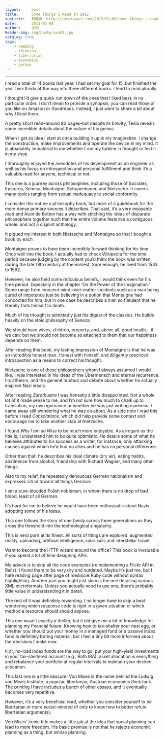 ```yaml
---
layout:     post
title:      Some Things I Read in 2012
subtitle:   转载自：http://zacstewart.com/2013/01/08/some-things-i-read-in-2012.html
date:       2013-01-08
author:     未知
header-img: img/background1.jpg
catalog: true
tags:
    - reading
    - thinking
    - libertarian
    - economics
    - german
---
```


---


I read a total of 14 books last year. I had set my goal for 15, but finished
the year two-thirds of the way into three different books. I tend to read plurally.

I thought I’d give a quick run down of the ones that I liked best, in no particular
order. I don’t mean to provide a synopsis; you can read those all you like on
Amazon or Goodreads. Instead, I just want to share a bit about why I liked them.

A pretty short read–around 80 pages–but despite its brevity, Tesla reveals some
incredible details about the nature of his genius.

> 
When I get an idea I start at once building it up in my imagination. I change
the construction, make improvements and operate the device in my mind. It is
absolutely immaterial to me whether I run my turbine in thought or test it in
my shop.


I thoroughly enjoyed the anecdotes of his development as an engineer as well as
his focus on introspection and personal fulfillment and think it’s a valuable
read for anyone, technical or not.

This one is a journey across philosophies, including those of Socrates,
Epicurus, Seneca, Montaigne, Schopenhauer, and Nietzsche. It covers many topics
ranging from sexual inadequacy to social conformity.

I consider this not be a philosophy book, but more of a guidebook for the
more dense primary sources it describes. That said, it’s a very enjoyable read
and Alain de Botton has a way with stitching the ideas of disparate philosophers
together such that the entire volume feels like a contiguous whole, and not a
disjoint anthology.

It piqued my interest in both Nietzsche and Montaigne so that I bought a book
by each.

Montaigne proves to have been incredibly forward thinking for his time. Once
well into the book, I actually had to check Wikipedia for the time period
because judging by the content you’d think the book was written during the late
18th century at the earliest. Sure enough, he lived from 1533 to 1592.

However, he also held some ridiculous beliefs, I would think even for his time
period. Especially in the chapter ‘On the Power of the Imagination.’ Some range
from innocent mind-over-matter incidents such as a man being cured of impotence
just be believing in a potion that Montaigne had concocted for him, but in one
case he describes a man so flatulent that he literally farts himself to death.

Much of his thought is admittedly just his digest of the classics. He builds
heavily on the stoic philosophy of Seneca:

> 
We should have wives, children, property, and, above all, good health… if we
can: but we should not become so attached to them that our happiness depends
on them.


After reading this book, my lasting impression of Montaigne is that he was an
incredibly honest man. Honest with himself, and diligently practiced
introspection as a means to correct his thought.

Nietzsche is one of those philosophers whom I always assumed I would like. I was
interested in his ideas of the Übermensch and eternal recurrence, his atheism,
and the general hubbub and debate about whether he actually inspired Nazi
ideals.

After reading *Zarathustra* I was honestly a little disappointed. Not a whole lot
of it made sense to me, and I’m not sure how much to chalk up to translation, my
own ignorance or whether he was just writing madness. I came away still wondering
what he was on about. As a side note I read this before I read *Consolations*,
which did help provide some context and encourage me to take another stab at
Nietzsche.

I found *Why I am so Wise* to be much more enjoyable. As arrogant as the
title is, I understand him to be quite optimistic. He details some of what he
believes attributes to his success as a writer, for instance, only attacking
causes against which he’d find no allies and he has no personal difference.

Other than that, he describes his ideal climate (dry air), eating habits,
abstinence from alcohol, friendship with Richard Wagner, and many other things.

Also to my relief, he repeatedly denounces German nationalism and expresses
vitriol toward all things German:

> 
I am a pure-blooded Polish nobleman, in whom there is no drop of bad blood,
least of all German.


It’s hard for me to believe he would have been enthusiastic about Nazis
adopting some of his ideas.

This one follows the story of one family across three generations as they cross
the threshold into the technological singularity.

This is nerd porn at its finest. All sorts of things are explored:
augmented reality, uploading, artificial intelligence, solar sails and
interstellar travel.

Want to become the HTTP wizard around the office? This book is invaluable if you
spend a lot of time designing APIs.

My advice is to skip all the code examples (reimplementing a Flickr API in
Rails). I found them to be very dry and outdated. Maybe it’s just me, but I hate
reading page after page of mediocre Ruby code without syntax highlighting.
Another part you might just skim is the one detailing various XML microformats.
Unless you actually need to use one, there’s probably little value in
understanding it in detail.

The rest of it was definitely rewarding. I no longer have to skip a beat
wondering which response code is right in a given situation or which method a
resource should should expose.

This one wasn’t exactly a thriller, but it did give me a lot of knowledge for
planning my financial future. Knowing how to tax-shelter your nest egg, or whether
you should put your money in a managed fund or a passive index fund is definitely
boring material, but I feel a tiny bit more informed about the decisions I make now.

tl;dr, no-load index funds are the way to go, put your high-yield investments
in your tax-sheltered account (e.g., Roth IRA), asset allocation is everything
and rebalance your portfolio at regular intervals to maintain your desired
allocation.

This last one is a little obscure. Von Mises is the name behind the Ludwig von
Mises Institute, a popular, libertarian, Austrian economics think tank. The printing
I have includes a bunch of other essays, and it eventually becomes very repetitive.

However, it’s a very beneficial read, whether you consider yourself to be libertarian
or more social-minded (if only to know how to better refute libertarian arguments).

Von Mises’ ironic title makes a little jab at the idea that social planning can lead
to more freedom. His basic premise is not that he rejects economic planning as a thing,
but *whose* planning.
